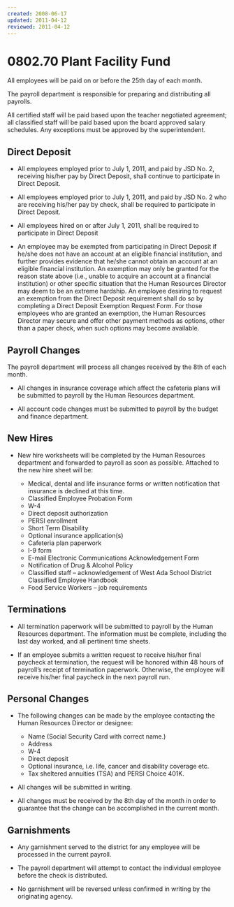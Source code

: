 ```yaml
---
created: 2008-06-17
updated: 2011-04-12
reviewed: 2011-04-12
---
```


# 0802.70 Plant Facility Fund

All employees will be paid on or before the 25th day of each month.

The payroll department is responsible for preparing and distributing all payrolls.

All certified staff will be paid based upon the teacher negotiated agreement; all classified staff will be paid based upon the board approved salary schedules. Any exceptions must be approved by the superintendent.

## Direct Deposit


- All employees employed prior to July 1, 2011, and paid by JSD No. 2, receiving his/her pay by Direct Deposit, shall continue to participate in Direct Deposit.


- All employees employed prior to July 1, 2011, and paid by JSD No. 2 who are receiving his/her pay by check, shall be required to participate in Direct Deposit.


- All employees hired on or after July 1, 2011, shall be required to participate in Direct Deposit


- An employee may be exempted from participating in Direct Deposit if he/she does not have an account at an eligible financial institution, and further provides evidence that he/she cannot obtain an account at an eligible financial institution. An exemption may only be granted for the reason state above (i.e., unable to acquire an account at a financial institution) or other specific situation that the Human Resources Director may deem to be an extreme hardship. An employee desiring to request an exemption from the Direct Deposit requirement shall do so by completing a Direct Deposit Exemption Request Form. For those employees who are granted an exemption, the Human Resources Director may secure and offer other payment methods as options, other than a paper check, when such options may become available.

## Payroll Changes


The payroll department will process all changes received by the 8th of each month.


- All changes in insurance coverage which affect the cafeteria plans will be submitted to payroll by the Human Resources department.


- All account code changes must be submitted to payroll by the budget and finance department.

## New Hires


- New hire worksheets will be completed by the Human Resources department and forwarded to payroll
as soon as possible. Attached to the new hire sheet will be:


    - Medical, dental and life insurance forms or written notification that insurance is declined at this     time.
    - Classified Employee Probation Form
    - W-4
    - Direct deposit authorization
    - PERSI enrollment
    - Short Term Disability
    - Optional insurance application(s)
    - Cafeteria plan paperwork
    - I-9 form
    - E-mail Electronic Communications Acknowledgement Form
    - Notification of Drug & Alcohol Policy
    - Classified staff – acknowledgement of West Ada School District Classified Employee Handbook
    - Food Service Workers – job requirements

## Terminations


- All termination paperwork will be submitted to payroll by the Human Resources department. The
information must be complete, including the last day worked, and all pertinent time sheets.


- If an employee submits a written request to receive his/her final paycheck at termination, the request
will be honored within 48 hours of payroll’s receipt of termination paperwork. Otherwise, the employee
will receive his/her final paycheck in the next payroll run.

## Personal Changes


- The following changes can be made by the employee contacting the Human Resources Director or
designee:


    - Name (Social Security Card with correct name.)
    - Address
    - W-4
    - Direct deposit
    - Optional insurance, i.e. life, cancer and disability coverage etc.
    - Tax sheltered annuities (TSA) and PERSI Choice 401K.


- All changes will be submitted in writing.


- All changes must be received by the 8th day of the month in order to guarantee that the change can be
accomplished in the current month.

## Garnishments


- Any garnishment served to the district for any employee will be processed in the current payroll.


- The payroll department will attempt to contact the individual employee before the check is distributed.


- No garnishment will be reversed unless confirmed in writing by the originating agency.

